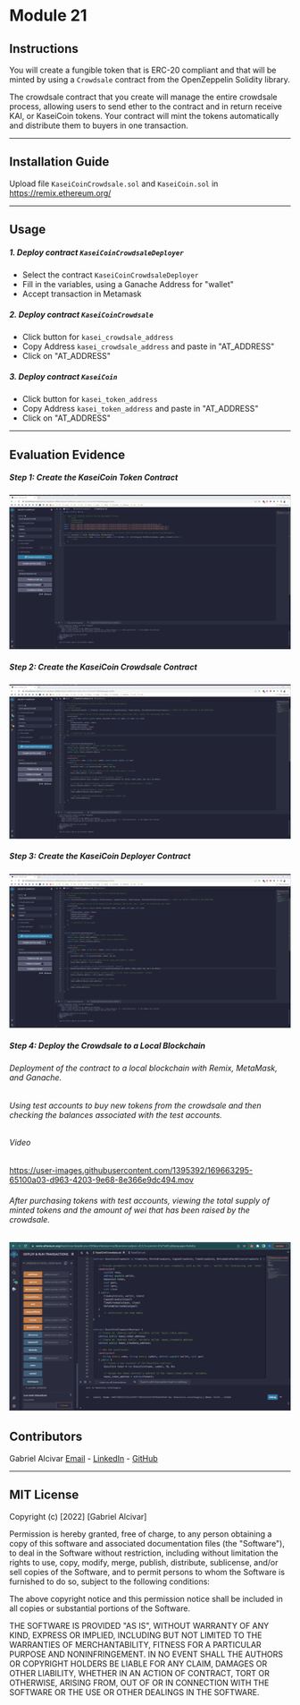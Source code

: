 # Module 21

## Instructions
You will create a fungible token that is ERC-20 compliant and that will be minted by using a `Crowdsale` contract from the OpenZeppelin Solidity library.

The crowdsale contract that you create will manage the entire crowdsale process, allowing users to send ether to the contract and in return receive KAI, or KaseiCoin tokens. Your contract will mint the tokens automatically and distribute them to buyers in one transaction.

---
## Installation Guide
Upload file `KaseiCoinCrowdsale.sol` and `KaseiCoin.sol` in https://remix.ethereum.org/ 

---
## Usage
##### 1. Deploy contract `KaseiCoinCrowdsaleDeployer`
- Select the contract `KaseiCoinCrowdsaleDeployer`
- Fill in the variables, using a Ganache Address for "wallet"
- Accept transaction in Metamask
##### 2. Deploy contract `KaseiCoinCrowdsale`
- Click button for `kasei_crowdsale_address`
- Copy Address `kasei_crowdsale_address` and paste in "AT_ADDRESS"
- Click on "AT_ADDRESS"
##### 3. Deploy contract `KaseiCoin`
- Click button for `kasei_token_address`
- Copy Address `kasei_token_address` and paste in "AT_ADDRESS"
- Click on "AT_ADDRESS"


---
## Evaluation Evidence
##### Step 1: Create the KaseiCoin Token Contract
![01](Execution_Results/01-KaseiCoin-compile.png)
##### Step 2: Create the KaseiCoin Crowdsale Contract
![02](Execution_Results/02-KaseiCoinCrowdsale-compile.png)
##### Step 3: Create the KaseiCoin Deployer Contract
![03](Execution_Results/03-KaseiCoinCrowdsaleDeployer-compile.png)
##### Step 4: Deploy the Crowdsale to a Local Blockchain
###### Deployment of the contract to a local blockchain with Remix, MetaMask, and Ganache.
###### Using test accounts to buy new tokens from the crowdsale and then checking the balances associated with the test accounts.
###### Video
https://user-images.githubusercontent.com/1395392/169663295-65100a03-d963-4203-9e68-8e366e9dc494.mov

###### After purchasing tokens with test accounts, viewing the total supply of minted tokens and the amount of wei that has been raised by the crowdsale.
![04](Execution_Results/04-TotalSupply.png)
---
## Contributors
Gabriel Alcivar
[Email](mailto:galcivar@galgomedia.com) - [LinkedIn](https://www.linkedin.com/in/gabriel-alcivar-aa83a710b/) - [GitHub](https://github.com/galcivar/)

---

## MIT License

Copyright (c) [2022] [Gabriel Alcivar]

Permission is hereby granted, free of charge, to any person obtaining a copy
of this software and associated documentation files (the "Software"), to deal
in the Software without restriction, including without limitation the rights
to use, copy, modify, merge, publish, distribute, sublicense, and/or sell
copies of the Software, and to permit persons to whom the Software is
furnished to do so, subject to the following conditions:

The above copyright notice and this permission notice shall be included in all
copies or substantial portions of the Software.

THE SOFTWARE IS PROVIDED "AS IS", WITHOUT WARRANTY OF ANY KIND, EXPRESS OR
IMPLIED, INCLUDING BUT NOT LIMITED TO THE WARRANTIES OF MERCHANTABILITY,
FITNESS FOR A PARTICULAR PURPOSE AND NONINFRINGEMENT. IN NO EVENT SHALL THE
AUTHORS OR COPYRIGHT HOLDERS BE LIABLE FOR ANY CLAIM, DAMAGES OR OTHER
LIABILITY, WHETHER IN AN ACTION OF CONTRACT, TORT OR OTHERWISE, ARISING FROM,
OUT OF OR IN CONNECTION WITH THE SOFTWARE OR THE USE OR OTHER DEALINGS IN THE
SOFTWARE.
